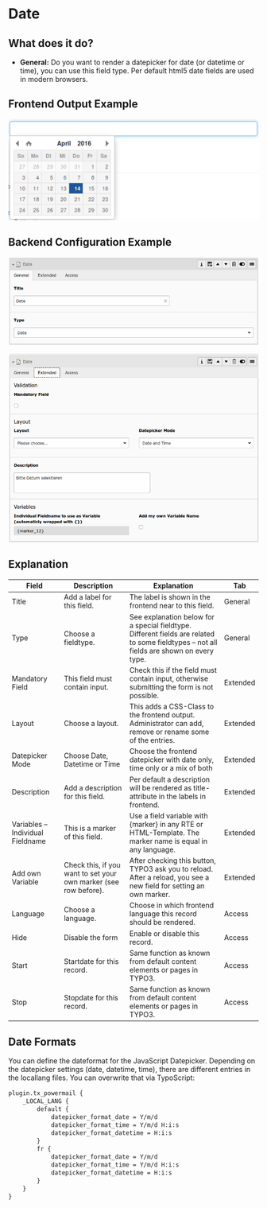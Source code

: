 # Date

## What does it do?

- **General:** Do you want to render a datepicker for date (or datetime or time), you can use this field type. Per default html5 date fields are used in modern browsers.

## Frontend Output Example

![example_field_date](../Images/example_field_date.png)

## Backend Configuration Example

![record_field_date_tab1](../Images/record_field_date_tab1.png)

![record_field_date_tab2](../Images/record_field_date_tab2.png)

## Explanation

| Field | Description | Explanation | Tab |
|------------------------------------|-----------------------------------------------------------------------------------|--------------------------------------------------------------------------------------------------------------------------------------------------------------------------------------------------------------------------|----------|
| Title | Add a label for this field. | The label is shown in the frontend near to this field. | General |
| Type | Choose a fieldtype. | See explanation below for a special fieldtype. Different fields are  related to some fieldtypes – not all fields are shown on every type. | General |
| Mandatory Field | This field must contain input. | Check this if the field must contain input, otherwise submitting the form is not possible. | Extended |
| Layout | Choose a layout. | This adds a CSS-Class to the frontend output. Administrator can add, remove or rename some of the entries. | Extended |
| Datepicker Mode | Choose Date, Datetime or Time | Choose the frontend datepicker with date only, time only or a mix of both | Extended |
| Description | Add a description for this field. | Per default a description will be rendered as title-attribute in the labels in frontend. | Extended |
| Variables – Individual Fieldname | This is a marker of this field. | Use a field variable with {marker} in any RTE or HTML-Template. The marker name is equal in any language. | Extended |
| Add own Variable | Check this, if you want to set your own marker (see row before). | After checking this button, TYPO3 ask you to reload. After a reload, you see a new field for setting an own marker. | Extended |
| Language | Choose a language. | Choose in which frontend language this record should be rendered. | Access |
| Hide | Disable the form | Enable or disable this record. | Access |
| Start | Startdate for this record. | Same function as known from default content elements or pages in TYPO3. | Access |
| Stop | Stopdate for this record. | Same function as known from default content elements or pages in TYPO3. | Access |

## Date Formats

You can define the dateformat for the JavaScript Datepicker.
Depending on the datepicker settings (date, datetime, time), there are different entries in the locallang files.
You can overwrite that via TypoScript:

```
plugin.tx_powermail {
    _LOCAL_LANG {
        default {
            datepicker_format_date = Y/m/d
            datepicker_format_time = Y/m/d H:i:s
            datepicker_format_datetime = H:i:s
        }
        fr {
            datepicker_format_date = Y/m/d
            datepicker_format_time = Y/m/d H:i:s
            datepicker_format_datetime = H:i:s
        }
    }
}
```
